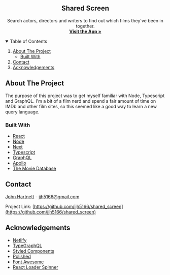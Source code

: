 <h2 align="center">Shared Screen</h2>
<p align="center">
  Search actors, directors and writers to find out which films they've been in together.
  <br />
  <a href="https://shared-screen.netlify.app/"><strong>Visit the App »</strong></a>
</p>

<!-- TABLE OF CONTENTS -->
<details open="open">
  <summary>Table of Contents</summary>
  <ol>
    <li>
      <a href="#about-the-project">About The Project</a>
      <ul>
        <li><a href="#built-with">Built With</a></li>
      </ul>
    </li>
    <li><a href="#contact">Contact</a></li>
    <li><a href="#acknowledgements">Acknowledgements</a></li>
  </ol>
</details>



<!-- ABOUT THE PROJECT -->
## About The Project

The purpose of this project was to get myself familiar with Node, Typescript and GraphQL.
I'm a bit of a film nerd and spend a fair amount of time on IMDb and other film sites, so this seemed like a good way to learn a new query language.


### Built With

* [React](https://reactjs.org/)
* [Node](https://nodejs.org/en/)
* [Next](https://nextjs.org/)
* [Typescript](https://www.typescriptlang.org/)
* [GraphQL](https://graphql.org/)
* [Apollo](https://www.apollographql.com/)
* [The Movie Database](https://developers.themoviedb.org/3/getting-started/introduction)

<!-- CONTACT -->
## Contact

[John Hartnett](https://jjhv.me) - jjh5166@gmail.com

Project Link: [https://github.com/jjh5166/shared_screen](https://github.com/jjh5166/shared_screen)

<!-- ACKNOWLEDGEMENTS -->
## Acknowledgements
* [Netlify](https://www.netlify.com/)
* [TypeGraphQL](https://typegraphql.com/)
* [Styled Components](https://styled-components.com/)
* [Polished](https://polished.js.org/)
* [Font Awesome](https://fontawesome.com)
* [React Loader Spinner](https://www.npmjs.com/package/react-loader-spinner)
